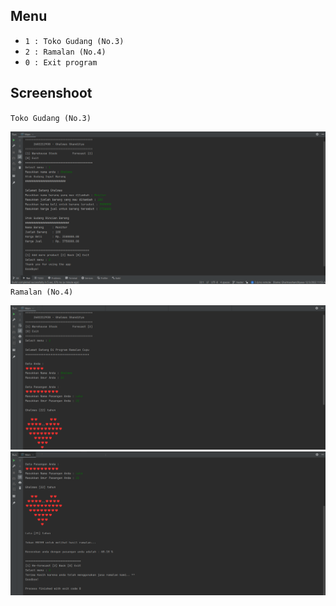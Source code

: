 ## Menu
- `1 : Toko Gudang (No.3)`
- `2 : Ramalan (No.4)`
- `0 : Exit program`
## Screenshoot
`Toko Gudang (No.3)`

![plot](./src/images/warehouse.png)
`Ramalan (No.4)`

![plot](./src/images/forecast-1.png)
![plot](./src/images/forecast-2.png)